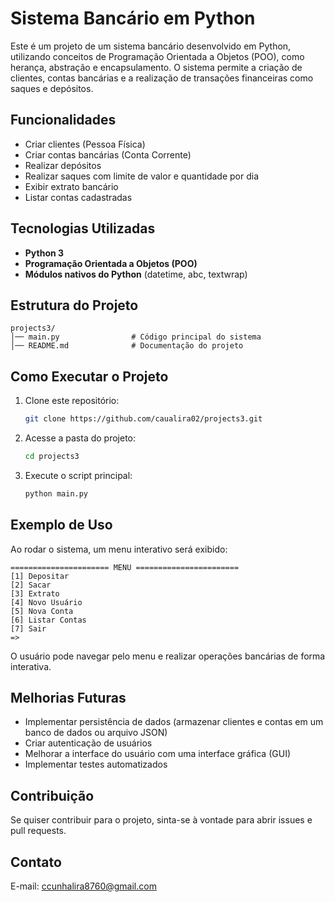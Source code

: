# Sistema Bancário em Python

Este é um projeto de um sistema bancário desenvolvido em Python, utilizando conceitos de Programação Orientada a Objetos (POO), como herança, abstração e encapsulamento. O sistema permite a criação de clientes, contas bancárias e a realização de transações financeiras como saques e depósitos.

## Funcionalidades
- Criar clientes (Pessoa Física)
- Criar contas bancárias (Conta Corrente)
- Realizar depósitos
- Realizar saques com limite de valor e quantidade por dia
- Exibir extrato bancário
- Listar contas cadastradas

## Tecnologias Utilizadas
- **Python 3**
- **Programação Orientada a Objetos (POO)**
- **Módulos nativos do Python** (datetime, abc, textwrap)

## Estrutura do Projeto
```
projects3/
│── main.py                # Código principal do sistema
│── README.md              # Documentação do projeto
```

## Como Executar o Projeto
1. Clone este repositório:
   ```bash
   git clone https://github.com/caualira02/projects3.git
   ```
2. Acesse a pasta do projeto:
   ```bash
   cd projects3
   ```
3. Execute o script principal:
   ```bash
   python main.py
   ```

## Exemplo de Uso
Ao rodar o sistema, um menu interativo será exibido:
```
====================== MENU =======================
[1] Depositar
[2] Sacar
[3] Extrato
[4] Novo Usuário
[5] Nova Conta
[6] Listar Contas
[7] Sair
=>
```
O usuário pode navegar pelo menu e realizar operações bancárias de forma interativa.

## Melhorias Futuras
- Implementar persistência de dados (armazenar clientes e contas em um banco de dados ou arquivo JSON)
- Criar autenticação de usuários
- Melhorar a interface do usuário com uma interface gráfica (GUI)
- Implementar testes automatizados

## Contribuição
Se quiser contribuir para o projeto, sinta-se à vontade para abrir issues e pull requests.

## Contato
E-mail: [ccunhalira8760@gmail.com](mailto:ccunhalira8760@gmail.com)

